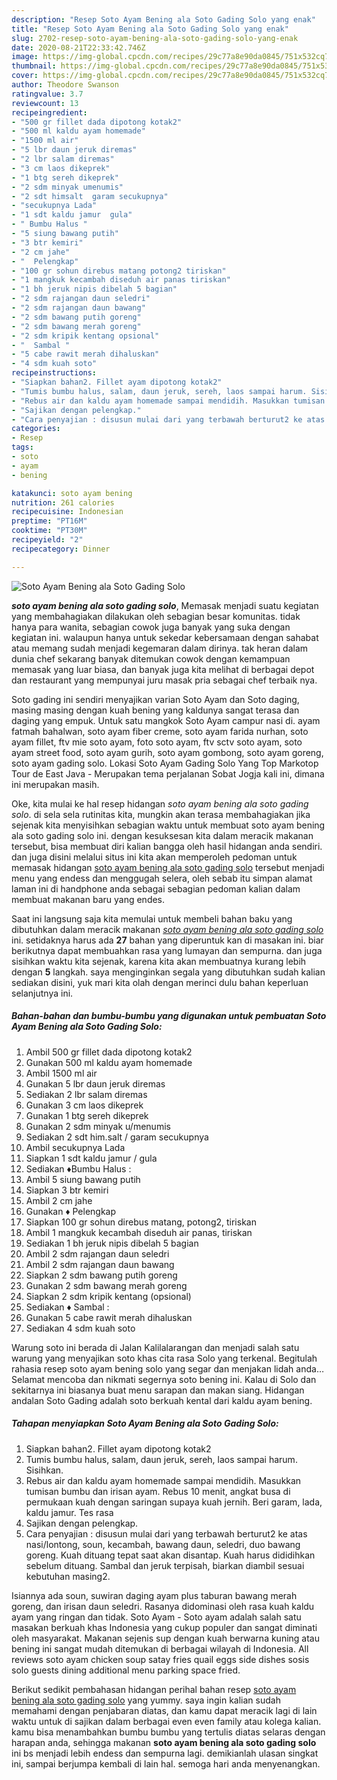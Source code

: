 ```yaml
---
description: "Resep Soto Ayam Bening ala Soto Gading Solo yang enak"
title: "Resep Soto Ayam Bening ala Soto Gading Solo yang enak"
slug: 2702-resep-soto-ayam-bening-ala-soto-gading-solo-yang-enak
date: 2020-08-21T22:33:42.746Z
image: https://img-global.cpcdn.com/recipes/29c77a8e90da0845/751x532cq70/soto-ayam-bening-ala-soto-gading-solo-foto-resep-utama.jpg
thumbnail: https://img-global.cpcdn.com/recipes/29c77a8e90da0845/751x532cq70/soto-ayam-bening-ala-soto-gading-solo-foto-resep-utama.jpg
cover: https://img-global.cpcdn.com/recipes/29c77a8e90da0845/751x532cq70/soto-ayam-bening-ala-soto-gading-solo-foto-resep-utama.jpg
author: Theodore Swanson
ratingvalue: 3.7
reviewcount: 13
recipeingredient:
- "500 gr fillet dada dipotong kotak2"
- "500 ml kaldu ayam homemade"
- "1500 ml air"
- "5 lbr daun jeruk diremas"
- "2 lbr salam diremas"
- "3 cm laos dikeprek"
- "1 btg sereh dikeprek"
- "2 sdm minyak umenumis"
- "2 sdt himsalt  garam secukupnya"
- "secukupnya Lada"
- "1 sdt kaldu jamur  gula"
- " Bumbu Halus "
- "5 siung bawang putih"
- "3 btr kemiri"
- "2 cm jahe"
- "  Pelengkap"
- "100 gr sohun direbus matang potong2 tiriskan"
- "1 mangkuk kecambah diseduh air panas tiriskan"
- "1 bh jeruk nipis dibelah 5 bagian"
- "2 sdm rajangan daun seledri"
- "2 sdm rajangan daun bawang"
- "2 sdm bawang putih goreng"
- "2 sdm bawang merah goreng"
- "2 sdm kripik kentang opsional"
- "  Sambal "
- "5 cabe rawit merah dihaluskan"
- "4 sdm kuah soto"
recipeinstructions:
- "Siapkan bahan2. Fillet ayam dipotong kotak2"
- "Tumis bumbu halus, salam, daun jeruk, sereh, laos sampai harum. Sisihkan."
- "Rebus air dan kaldu ayam homemade sampai mendidih. Masukkan tumisan bumbu dan irisan ayam. Rebus 10 menit, angkat busa di permukaan kuah dengan saringan supaya kuah jernih. Beri garam, lada, kaldu jamur. Tes rasa"
- "Sajikan dengan pelengkap."
- "Cara penyajian : disusun mulai dari yang terbawah berturut2 ke atas nasi/lontong, soun, kecambah, bawang daun, seledri, duo bawang goreng. Kuah dituang tepat saat akan disantap. Kuah harus dididihkan sebelum dituang. Sambal dan jeruk terpisah, biarkan diambil sesuai kebutuhan masing2."
categories:
- Resep
tags:
- soto
- ayam
- bening

katakunci: soto ayam bening 
nutrition: 261 calories
recipecuisine: Indonesian
preptime: "PT16M"
cooktime: "PT30M"
recipeyield: "2"
recipecategory: Dinner

---
```



![Soto Ayam Bening ala Soto Gading Solo](https://img-global.cpcdn.com/recipes/29c77a8e90da0845/751x532cq70/soto-ayam-bening-ala-soto-gading-solo-foto-resep-utama.jpg)

<b><i>soto ayam bening ala soto gading solo</i></b>, Memasak menjadi suatu kegiatan yang membahagiakan dilakukan oleh sebagian besar komunitas. tidak hanya para wanita, sebagian cowok juga banyak yang suka dengan kegiatan ini. walaupun hanya untuk sekedar kebersamaan dengan sahabat atau memang sudah menjadi kegemaran dalam dirinya. tak heran dalam dunia chef sekarang banyak ditemukan cowok dengan kemampuan memasak yang luar biasa, dan banyak juga kita melihat di berbagai depot dan restaurant yang mempunyai juru masak pria sebagai chef terbaik nya.

Soto gading ini sendiri menyajikan varian Soto Ayam dan Soto daging, masing masing dengan kuah bening yang kaldunya sangat terasa dan daging yang empuk. Untuk satu mangkok Soto Ayam campur nasi di. ayam fatmah bahalwan, soto ayam fiber creme, soto ayam farida nurhan, soto ayam fillet, ftv mie soto ayam, foto soto ayam, ftv sctv soto ayam, soto ayam street food, soto ayam gurih, soto ayam gombong, soto ayam goreng, soto ayam gading solo. Lokasi Soto Ayam Gading Solo Yang Top Markotop Tour de East Java - Merupakan tema perjalanan Sobat Jogja kali ini, dimana ini merupakan masih.

Oke, kita mulai ke hal resep hidangan <i>soto ayam bening ala soto gading solo</i>. di sela sela rutinitas kita, mungkin akan terasa membahagiakan jika sejenak kita menyisihkan sebagian waktu untuk membuat soto ayam bening ala soto gading solo ini. dengan kesuksesan kita dalam meracik makanan tersebut, bisa membuat diri kalian bangga oleh hasil hidangan anda sendiri. dan juga disini melalui situs ini kita akan memperoleh pedoman untuk memasak hidangan <u>soto ayam bening ala soto gading solo</u> tersebut menjadi menu yang endess dan menggugah selera, oleh sebab itu simpan alamat laman ini di handphone anda sebagai sebagian pedoman kalian dalam membuat makanan baru yang endes.


Saat ini langsung saja kita memulai untuk membeli bahan baku yang dibutuhkan dalam meracik makanan <u><i>soto ayam bening ala soto gading solo</i></u> ini. setidaknya harus ada <b>27</b> bahan yang diperuntuk kan di masakan ini. biar berikutnya dapat membuahkan rasa yang lumayan dan sempurna. dan juga sisihkan waktu kita sejenak, karena kita akan membuatnya kurang lebih dengan <b>5</b> langkah. saya menginginkan segala yang dibutuhkan sudah kalian sediakan disini, yuk mari kita olah dengan merinci dulu bahan keperluan selanjutnya ini.

<!--inarticleads1-->

##### Bahan-bahan dan bumbu-bumbu yang digunakan untuk pembuatan Soto Ayam Bening ala Soto Gading Solo:

1. Ambil 500 gr fillet dada dipotong kotak2
1. Gunakan 500 ml kaldu ayam homemade
1. Ambil 1500 ml air
1. Gunakan 5 lbr daun jeruk diremas
1. Sediakan 2 lbr salam diremas
1. Gunakan 3 cm laos dikeprek
1. Gunakan 1 btg sereh dikeprek
1. Gunakan 2 sdm minyak u/menumis
1. Sediakan 2 sdt him.salt / garam secukupnya
1. Ambil secukupnya Lada
1. Siapkan 1 sdt kaldu jamur / gula
1. Sediakan  ♦️Bumbu Halus :
1. Ambil 5 siung bawang putih
1. Siapkan 3 btr kemiri
1. Ambil 2 cm jahe
1. Gunakan  ♦️ Pelengkap
1. Siapkan 100 gr sohun direbus matang, potong2, tiriskan
1. Ambil 1 mangkuk kecambah diseduh air panas, tiriskan
1. Sediakan 1 bh jeruk nipis dibelah 5 bagian
1. Ambil 2 sdm rajangan daun seledri
1. Ambil 2 sdm rajangan daun bawang
1. Siapkan 2 sdm bawang putih goreng
1. Gunakan 2 sdm bawang merah goreng
1. Siapkan 2 sdm kripik kentang (opsional)
1. Sediakan  ♦️ Sambal :
1. Gunakan 5 cabe rawit merah dihaluskan
1. Sediakan 4 sdm kuah soto


Warung soto ini berada di Jalan Kalilalarangan dan menjadi salah satu warung yang menyajikan soto khas cita rasa Solo yang terkenal. Begitulah rahasia resep soto ayam bening solo yang segar dan menjakan lidah anda… Selamat mencoba dan nikmati segernya soto bening ini. Kalau di Solo dan sekitarnya ini biasanya buat menu sarapan dan makan siang. Hidangan andalan Soto Gading adalah soto berkuah kental dari kaldu ayam bening. 

<!--inarticleads2-->

##### Tahapan menyiapkan Soto Ayam Bening ala Soto Gading Solo:

1. Siapkan bahan2. Fillet ayam dipotong kotak2
1. Tumis bumbu halus, salam, daun jeruk, sereh, laos sampai harum. Sisihkan.
1. Rebus air dan kaldu ayam homemade sampai mendidih. Masukkan tumisan bumbu dan irisan ayam. Rebus 10 menit, angkat busa di permukaan kuah dengan saringan supaya kuah jernih. Beri garam, lada, kaldu jamur. Tes rasa
1. Sajikan dengan pelengkap.
1. Cara penyajian : disusun mulai dari yang terbawah berturut2 ke atas nasi/lontong, soun, kecambah, bawang daun, seledri, duo bawang goreng. Kuah dituang tepat saat akan disantap. Kuah harus dididihkan sebelum dituang. Sambal dan jeruk terpisah, biarkan diambil sesuai kebutuhan masing2.


Isiannya ada soun, suwiran daging ayam plus taburan bawang merah goreng, dan irisan daun seledri. Rasanya didominasi oleh rasa kuah kaldu ayam yang ringan dan tidak. Soto Ayam - Soto ayam adalah salah satu masakan berkuah khas Indonesia yang cukup populer dan sangat diminati oleh masyarakat. Makanan sejenis sup dengan kuah berwarna kuning atau bening ini sangat mudah ditemukan di berbagai wilayah di Indonesia. All reviews soto ayam chicken soup satay fries quail eggs side dishes sosis solo guests dining additional menu parking space fried. 

Berikut sedikit pembahasan hidangan perihal bahan resep <u>soto ayam bening ala soto gading solo</u> yang yummy. saya ingin kalian sudah memahami dengan penjabaran diatas, dan kamu dapat meracik lagi di lain waktu untuk di sajikan dalam berbagai even even family atau kolega kalian. kamu bisa menambahkan bumbu bumbu yang tertulis diatas selaras dengan harapan anda, sehingga makanan <b>soto ayam bening ala soto gading solo</b> ini bs menjadi lebih endess dan sempurna lagi. demikianlah ulasan singkat ini, sampai berjumpa kembali di lain hal. semoga hari anda menyenangkan.
